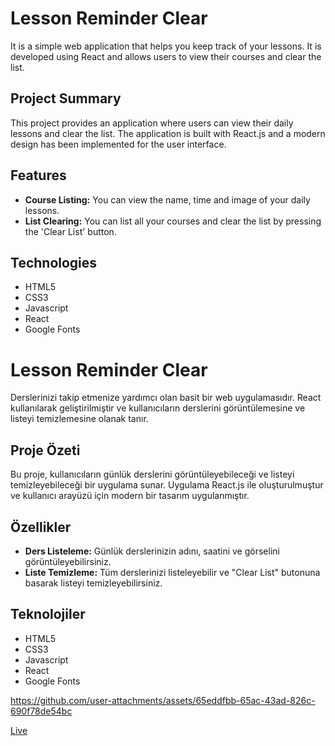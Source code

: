 # Lesson Reminder Clear

It is a simple web application that helps you keep track of your lessons. It is developed using React and allows users to view their courses and clear the list.

## Project Summary

This project provides an application where users can view their daily lessons and clear the list. The application is built with React.js and a modern design has been implemented for the user interface.

## Features

- **Course Listing:** You can view the name, time and image of your daily lessons.
- **List Clearing:** You can list all your courses and clear the list by pressing the 'Clear List' button.

## Technologies

- HTML5
- CSS3
- Javascript
- React
- Google Fonts

# Lesson Reminder Clear

Derslerinizi takip etmenize yardımcı olan basit bir web uygulamasıdır. React kullanılarak geliştirilmiştir ve kullanıcıların derslerini görüntülemesine ve listeyi temizlemesine olanak tanır.

## Proje Özeti

Bu proje, kullanıcıların günlük derslerini görüntüleyebileceği ve listeyi temizleyebileceği bir uygulama sunar. Uygulama React.js ile oluşturulmuştur ve kullanıcı arayüzü için modern bir tasarım uygulanmıştır.

## Özellikler

- **Ders Listeleme:** Günlük derslerinizin adını, saatini ve görselini görüntüleyebilirsiniz.
- **Liste Temizleme:** Tüm derslerinizi listeleyebilir ve "Clear List" butonuna basarak listeyi temizleyebilirsiniz.

## Teknolojiler

- HTML5
- CSS3
- Javascript
- React
- Google Fonts

https://github.com/user-attachments/assets/65eddfbb-65ac-43ad-826c-690f78de54bc

[Live](https://fy-lesson-reminder-clear.netlify.app/)
